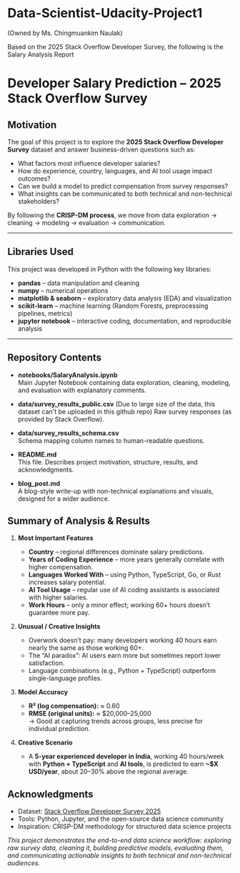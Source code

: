 # Data-Scientist-Udacity-Project1
(Owned by Ms. Chingmuankim Naulak)

Based on the 2025 Stack Overflow Developer Survey, the following is the Salary Analysis Report
#  Developer Salary Prediction – 2025 Stack Overflow Survey

##  Motivation
The goal of this project is to explore the **2025 Stack Overflow Developer Survey** dataset and answer business-driven questions such as:

- What factors most influence developer salaries?  
- How do experience, country, languages, and AI tool usage impact outcomes?  
- Can we build a model to predict compensation from survey responses?  
- What insights can be communicated to both technical and non-technical stakeholders?  

By following the **CRISP-DM process**, we move from data exploration → cleaning → modeling → evaluation → communication.

---

##  Libraries Used
This project was developed in Python with the following key libraries:

- **pandas** – data manipulation and cleaning  
- **numpy** – numerical operations  
- **matplotlib & seaborn** – exploratory data analysis (EDA) and visualization  
- **scikit-learn** – machine learning (Random Forests, preprocessing pipelines, metrics)  
- **jupyter notebook** – interactive coding, documentation, and reproducible analysis  

---

## Repository Contents
- **notebooks/SalaryAnalysis.ipynb**  
  Main Jupyter Notebook containing data exploration, cleaning, modeling, and evaluation with explanatory comments.

- **data/survey_results_public.csv** (Due to large size of the data, this dataset can't be uploaded in this github repo)
  Raw survey responses (as provided by Stack Overflow).

- **data/survey_results_schema.csv**  
  Schema mapping column names to human-readable questions.

- **README.md**  
  This file. Describes project motivation, structure, results, and acknowledgments.

- **blog_post.md**  
  A blog-style write-up with non-technical explanations and visuals, designed for a wider audience.



##  Summary of Analysis & Results
1. **Most Important Features**  
   - **Country** – regional differences dominate salary predictions.  
   - **Years of Coding Experience** – more years generally correlate with higher compensation.  
   - **Languages Worked With** – using Python, TypeScript, Go, or Rust increases salary potential.  
   - **AI Tool Usage** – regular use of AI coding assistants is associated with higher salaries.  
   - **Work Hours** – only a minor effect; working 60+ hours doesn’t guarantee more pay.

2. **Unusual / Creative Insights**  
   - Overwork doesn’t pay: many developers working 40 hours earn nearly the same as those working 60+.  
   - The “AI paradox”: AI users earn more but sometimes report lower satisfaction.  
   - Language combinations (e.g., Python + TypeScript) outperform single-language profiles.

3. **Model Accuracy**  
   - **R² (log compensation):** ≈ 0.60  
   - **RMSE (original units):** ≈ $20,000–25,000  
   → Good at capturing trends across groups, less precise for individual prediction.

4. **Creative Scenario**  
   - A **5-year experienced developer in India**, working 40 hours/week with **Python + TypeScript** and **AI tools**, is predicted to earn **~$X USD/year**, about 20–30% above the regional average.



##  Acknowledgments
- Dataset: [Stack Overflow Developer Survey 2025](https://insights.stackoverflow.com/survey)  
- Tools: Python, Jupyter, and the open-source data science community  
- Inspiration: CRISP-DM methodology for structured data science projects  



*This project demonstrates the end-to-end data science workflow: exploring raw survey data, cleaning it, building predictive models, evaluating them, and communicating actionable insights to both technical and non-technical audiences.*

